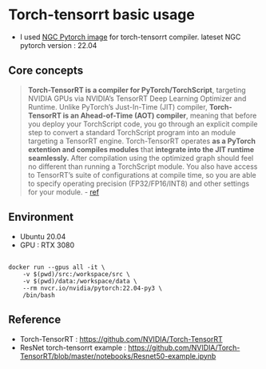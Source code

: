 # Torch-tensorrt basic usage
- I used [NGC Pytorch image](https://catalog.ngc.nvidia.com/orgs/nvidia/containers/pytorch) for torch-tensorrt compiler. lateset NGC pytorch version : 22.04

## Core concepts
> **Torch-TensorRT is a compiler for PyTorch/TorchScript**, targeting NVIDIA GPUs via NVIDIA’s TensorRT Deep Learning Optimizer and Runtime. Unlike PyTorch’s Just-In-Time (JIT) compiler, **Torch-TensorRT is an Ahead-of-Time (AOT) compiler**, meaning that before you deploy your TorchScript code, you go through an explicit compile step to convert a standard TorchScript program into an module targeting a TensorRT engine. Torch-TensorRT operates **as a PyTorch extention and compiles modules** that **integrate into the JIT runtime seamlessly.** After compilation using the optimized graph should feel no different than running a TorchScript module. You also have access to TensorRT’s suite of configurations at compile time, so you are able to specify operating precision (FP32/FP16/INT8) and other settings for your module. - [ref](https://nvidia.github.io/Torch-TensorRT/)

## Environment
- Ubuntu 20.04
- GPU : RTX 3080

## 
```
docker run --gpus all -it \
	-v $(pwd)/src:/workspace/src \
    -v $(pwd)/data:/workspace/data \
	--rm nvcr.io/nvidia/pytorch:22.04-py3 \
	/bin/bash 
```



## Reference
- Torch-TensorRT : https://github.com/NVIDIA/Torch-TensorRT
- ResNet torch-tensorrt example : https://github.com/NVIDIA/Torch-TensorRT/blob/master/notebooks/Resnet50-example.ipynb